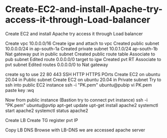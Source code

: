 # Create-EC2-and-install-Apache-try-access-it-through-Load-balancer
Create EC2 and install Apache try access it through Load balancer

Create vpc 10.0.0.0/16
Create igw and attach to vpc
Created public subnet 10.0.0.0/24 in ap-south-1a
Created private subnet 10.0.1.0/24 ap-south-1b
Nat gateway put in public subnet
Created public route table
Associate to pub subnet
Edited route
0.0.0.0/0 target to igw
Created pvt RT
Associate to pvt subnet
Edited routes
0.0.0.0/0 to Nat gateway

create sg to use 22 80 443 SSH HTTP HTTPS POrts
Create EC2 on ubuntu 20.04 in Public subnet
Create EC2 on ubuntu 20.04 in Private subnet
 Try to ssh into public EC2 instance
 ssh -i "PK.pem" ubuntu@pubip
 vi PK.pem
 paste key
 :wq

 Now from public instance (Bastion try to connect pvt instance)
  ssh -i "PK.pem" ubuntu@pvtip
  apt-get update
  upt-get install apache2
  systemctl start apache2
  systemctl status apache2

  Create LB
  Create TG
  register pvt IP

  Copy LB DNS
  Browse with LB-DNS
  we are accessed apache server



